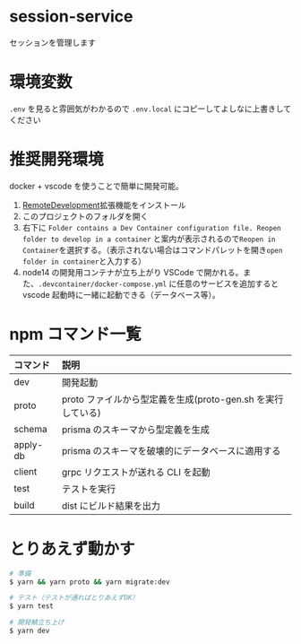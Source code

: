 # session-service

セッションを管理します

# 環境変数

`.env` を見ると雰囲気がわかるので `.env.local` にコピーしてよしなに上書きしてください

# 推奨開発環境

docker + vscode を使うことで簡単に開発可能。

1. [RemoteDevelopment](https://marketplace.visualstudio.com/items?itemName=ms-vscode-remote.vscode-remote-extensionpack)拡張機能をインストール
2. このプロジェクトのフォルダを開く
3. 右下に `Folder contains a Dev Container configuration file. Reopen folder to develop in a container` と案内が表示されるので`Reopen in Container`を選択する。（表示されない場合はコマンドパレットを開き`open folder in container`と入力する）
4. node14 の開発用コンテナが立ち上がり VSCode で開かれる。また、`.devcontainer/docker-compose.yml` に任意のサービスを追加すると vscode 起動時に一緒に起動できる（データベース等）。

# npm コマンド一覧

| コマンド | 説明                                                        |
| :------- | :---------------------------------------------------------- |
| dev      | 開発起動                                                    |
| proto    | proto ファイルから型定義を生成(proto-gen.sh を実行している) |
| schema   | prisma のスキーマから型定義を生成                           |
| apply-db | prisma のスキーマを破壊的にデータベースに適用する           |
| client   | grpc リクエストが送れる CLI を起動                          |
| test     | テストを実行                                                |
| build    | dist にビルド結果を出力                                     |

# とりあえず動かす

```bash
# 準備
$ yarn && yarn proto && yarn migrate:dev

# テスト（テストが通ればとりあえずOK）
$ yarn test

# 開発鯖立ち上げ
$ yarn dev

```
